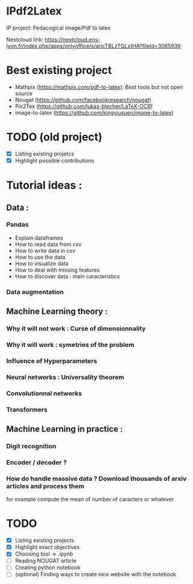 # IPdf2Latex
IP project: Pedacogical Image/Pdf to latex

Nextcloud link: https://nextcloud.ens-lyon.fr/index.php/apps/onlyoffice/s/aricTBLzTQLxtHA?fileId=3065936

# Best existing project
 - Mathpix (https://mathpix.com/pdf-to-latex): Best tools but not open source
 - Nougat (https://github.com/facebookresearch/nougat)
 - Pix2Tex (https://github.com/lukas-blecher/LaTeX-OCR)
 - image-to-latex (https://github.com/kingyiusuen/image-to-latex)

 # TODO (old project)
 - [X] Listing existing projetcs
 - [X] Highlight possible contributions

# Tutorial ideas :

## Data :
### Pandas 
 - Explain dataframes
 - How to read data from csv
 - How to write data in csv
 - How to use the data
 - How to visualize data
 - How to deal with missing features
 - How to discover data : main caracteristics

### Data augmentation

## Machine Learning theory :

### Why it will not work : Curse of dimensionnality 

### Why it will work : symetries of the problem

### Influence of Hyperparameters 

### Neural networks : Universality theorem

### Convolutionnal networks

### Transformers

## Machine Learning in practice :

### Digit recognition 

### Encoder / decoder ?

### How do handle massive data ? Download thousands of arxiv articles and process them 
for example compute the mean of number of caracters or whatever

 # TODO 
 - [X] Listing existing projects
 - [X] Highlight exact objectives
 - [X] Choosing tool -> .ipynb
 - [ ] Reading NOUGAT article
 - [ ] Creating python notebook
 - [ ] (optional) Finding ways to create nice website with the notebook
